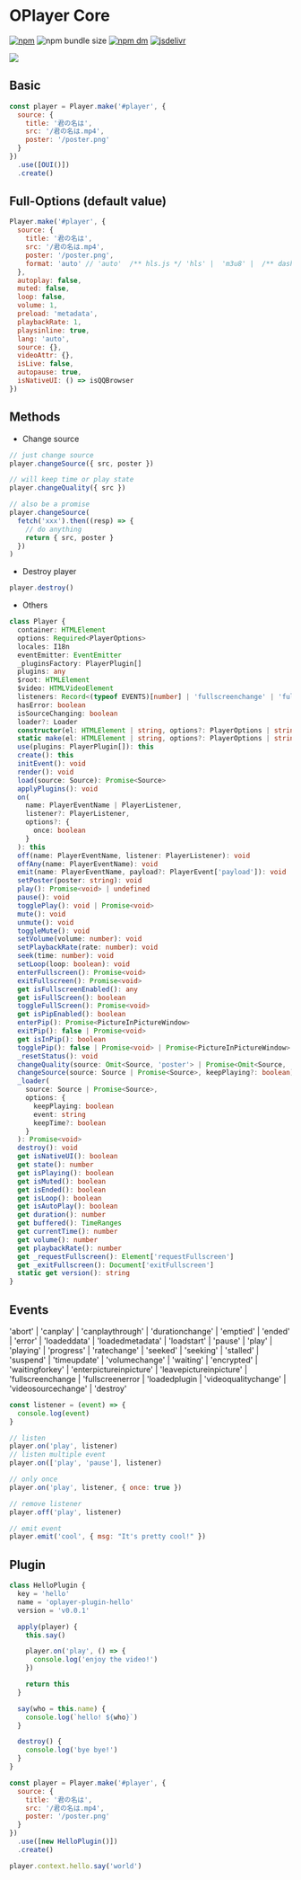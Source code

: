 # OPlayer Core

[![npm](https://img.shields.io/npm/v/@oplayer/core?style=flat-square)](https://www.npmjs.com/package/@oplayer/core)
![npm bundle size](https://img.shields.io/bundlephobia/minzip/@oplayer/core?style=flat-square&label=core)
[![npm dm](https://img.shields.io/npm/dm/@oplayer/core?style=flat-square)](https://www.npmjs.com/package/@oplayer/core)
[![jsdelivr](https://data.jsdelivr.com/v1/package/npm/@oplayer/core/badge)](https://www.jsdelivr.com/package/npm/@oplayer/core)

![](../../oplayer.png)

## Basic

```js
const player = Player.make('#player', {
  source: {
    title: '君の名は',
    src: '/君の名は.mp4',
    poster: '/poster.png'
  }
})
  .use([OUI()])
  .create()
```

## Full-Options (default value)

```js
Player.make('#player', {
  source: {
    title: '君の名は',
    src: '/君の名は.mp4',
    poster: '/poster.png',
    format: 'auto' // 'auto'  /** hls.js */ 'hls' |  'm3u8' |  /** dash.js */  'dash' |  'mpd' |  /** mpegts.js */  'flv' |  'm2ts' |  'mpegts' |
  },
  autoplay: false,
  muted: false,
  loop: false,
  volume: 1,
  preload: 'metadata',
  playbackRate: 1,
  playsinline: true,
  lang: 'auto',
  source: {},
  videoAttr: {},
  isLive: false,
  autopause: true,
  isNativeUI: () => isQQBrowser
})
```

## Methods

- Change source

```js
// just change source
player.changeSource({ src, poster })

// will keep time or play state
player.changeQuality({ src })

// also be a promise
player.changeSource(
  fetch('xxx').then((resp) => {
    // do anything
    return { src, poster }
  })
)
```

- Destroy player

```js
player.destroy()
```

- Others

```ts
class Player {
  container: HTMLElement
  options: Required<PlayerOptions>
  locales: I18n
  eventEmitter: EventEmitter
  _pluginsFactory: PlayerPlugin[]
  plugins: any
  $root: HTMLElement
  $video: HTMLVideoElement
  listeners: Record<(typeof EVENTS)[number] | 'fullscreenchange' | 'fullscreenerror', Function>
  hasError: boolean
  isSourceChanging: boolean
  loader?: Loader
  constructor(el: HTMLElement | string, options?: PlayerOptions | string)
  static make(el: HTMLElement | string, options?: PlayerOptions | string): Player
  use(plugins: PlayerPlugin[]): this
  create(): this
  initEvent(): void
  render(): void
  load(source: Source): Promise<Source>
  applyPlugins(): void
  on(
    name: PlayerEventName | PlayerListener,
    listener?: PlayerListener,
    options?: {
      once: boolean
    }
  ): this
  off(name: PlayerEventName, listener: PlayerListener): void
  offAny(name: PlayerEventName): void
  emit(name: PlayerEventName, payload?: PlayerEvent['payload']): void
  setPoster(poster: string): void
  play(): Promise<void> | undefined
  pause(): void
  togglePlay(): void | Promise<void>
  mute(): void
  unmute(): void
  toggleMute(): void
  setVolume(volume: number): void
  setPlaybackRate(rate: number): void
  seek(time: number): void
  setLoop(loop: boolean): void
  enterFullscreen(): Promise<void>
  exitFullscreen(): Promise<void>
  get isFullscreenEnabled(): any
  get isFullScreen(): boolean
  toggleFullScreen(): Promise<void>
  get isPipEnabled(): boolean
  enterPip(): Promise<PictureInPictureWindow>
  exitPip(): false | Promise<void>
  get isInPip(): boolean
  togglePip(): false | Promise<void> | Promise<PictureInPictureWindow>
  _resetStatus(): void
  changeQuality(source: Omit<Source, 'poster'> | Promise<Omit<Source, 'poster'>>): Promise<void>
  changeSource(source: Source | Promise<Source>, keepPlaying?: boolean): Promise<void>
  _loader(
    source: Source | Promise<Source>,
    options: {
      keepPlaying: boolean
      event: string
      keepTime?: boolean
    }
  ): Promise<void>
  destroy(): void
  get isNativeUI(): boolean
  get state(): number
  get isPlaying(): boolean
  get isMuted(): boolean
  get isEnded(): boolean
  get isLoop(): boolean
  get isAutoPlay(): boolean
  get duration(): number
  get buffered(): TimeRanges
  get currentTime(): number
  get volume(): number
  get playbackRate(): number
  get _requestFullscreen(): Element['requestFullscreen']
  get _exitFullscreen(): Document['exitFullscreen']
  static get version(): string
}
```

## Events

'abort' | 'canplay' | 'canplaythrough' | 'durationchange' | 'emptied' | 'ended' | 'error' | 'loadeddata' | 'loadedmetadata' | 'loadstart' | 'pause' | 'play' | 'playing' | 'progress' | 'ratechange' | 'seeked' | 'seeking' | 'stalled' | 'suspend' | 'timeupdate' | 'volumechange' | 'waiting' | 'encrypted' | 'waitingforkey' | 'enterpictureinpicture' | 'leavepictureinpicture' | 'fullscreenchange | 'fullscreenerror | 'loadedplugin | 'videoqualitychange' | 'videosourcechange' | 'destroy'

```js
const listener = (event) => {
  console.log(event)
}

// listen
player.on('play', listener)
// listen multiple event
player.on(['play', 'pause'], listener)

// only once
player.on('play', listener, { once: true })

// remove listener
player.off('play', listener)

// emit event
player.emit('cool', { msg: "It's pretty cool!" })
```

## Plugin

```js
class HelloPlugin {
  key = 'hello'
  name = 'oplayer-plugin-hello'
  version = 'v0.0.1'

  apply(player) {
    this.say()

    player.on('play', () => {
      console.log('enjoy the video!')
    })

    return this
  }

  say(who = this.name) {
    console.log(`hello! ${who}`)
  }

  destroy() {
    console.log('bye bye!')
  }
}

const player = Player.make('#player', {
  source: {
    title: '君の名は',
    src: '/君の名は.mp4',
    poster: '/poster.png'
  }
})
  .use([new HelloPlugin()])
  .create()

player.context.hello.say('world')
```
